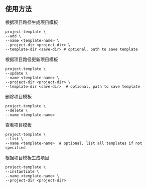 ## 使用方法

根据项目路径生成项目模板
```shell
project-template \ 
--add \ 
--name <template-name> \ 
--project-dir <project-dir> \ 
--template-dir <save-dir> # optional, path to save template
```

根据项目路径更新项目模板
```shell
project-template \
--update \ 
--name <template-name> \ 
--project-dir <project-dir> \ 
--template-dir <save-dir>  # optional, path to save template
```

删除项目模板
```shell
project-template \ 
--delete \ 
--name <template-name>
```

查看项目模板
```shell
project-template \ 
--list \ 
--name <template-name>  # optional, list all templates if not specified
```

根据项目模板生成项目
```shell
project-template \ 
--instantiate \ 
--name <template-name> \ 
--project-dir <project-dir>
```